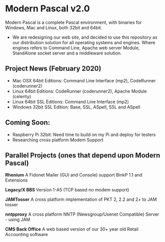 # Modern Pascal v2.0

Modern Pascal is a complete Pascal environment, with binaries for Windows, Mac and Linux, both 32bit and 64bit.

* We are redesigning our web site, and decided to use this repository as our distribution solution for all operating systems and engines. Where engines refers to Command Line, Apache web server Module, StandAlone socket server and a middleware solution.

## Project News (February 2020)
* Mac OSX 64bit Editions: Command Line Interface (mp2), CodeRunner (coderunner2)
* Linux 64bit Editions: CodeRunner (coderunner2), Apache Module (celerity)
* Linux 64bit SSL Editions: Command Line Interface (mp2)
* Windows 32bit SSL Edition: Base, SSL, ASpell, SSL and ASpell

## Coming Soon:
* Raspberry Pi 32bit: Need time to build on my Pi and deploy for testers
* Researching cross platform Modem Support

## Parallel Projects (ones that depend upon Modern Pascal)

**Rhenium** A Fidonet Mailer (GUI and Console) support BinkP 1.1 and Extensions

**Legacy/X BBS** Version 1-A5 (TCP based no modem support)

**JAMTosser** A cross platform implementation of PKT 2, 2.2 and 2+ to JAM tosser

**nntpproxy** A cross platform NNTP (Newsgroup/Usenet Compatible) Server - using JAM

**CMS Back Office** A web based version of our 30+ year old Retail Accounting software
